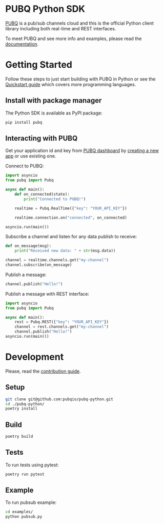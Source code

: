 # PUBQ Python SDK

[PUBQ](https://pubq.io) is a pub/sub channels cloud and this is the official Python client library including both real-time and REST interfaces.

To meet PUBQ and see more info and examples, please read the [documentation](https://pubq.io/docs).

# Getting Started

Follow these steps to just start building with PUBQ in Python or see the [Quickstart guide](https://pubq.io/docs/getting-started/quickstart) which covers more programming languages.

## Install with package manager

The Python SDK is available as PyPI package:

```bash
pip install pubq
```

## Interacting with PUBQ

Get your application id and key from [PUBQ dashboard](https://dashboard.pubq.io) by [creating a new app](https://dashboard.pubq.io/applications/create) or use existing one.

Connect to PUBQ:

```python
import asyncio
from pubq import Pubq

async def main():
    def on_connected(state):
        print("Connected to PUBQ!")

    realtime = Pubq.RealTime({"key": "YOUR_API_KEY"})

    realtime.connection.on("connected", on_connected)

asyncio.run(main())
```

Subscribe a channel and listen for any data publish to receive:

```python
def on_message(msg):
    print("Received new data: " + str(msg.data))

channel = realtime.channels.get("my-channel")
channel.subscribe(on_message)
```

Publish a message:

```python
channel.publish("Hello!")
```

Publish a message with REST interface:

```python
import asyncio
from pubq import Pubq

async def main():
    rest = Pubq.REST({"key": "YOUR_API_KEY"})
    channel = rest.channels.get("my-channel")
    channel.publish("Hello!")
asyncio.run(main())
```

# Development

Please, read the [contribution guide](https://pubq.io/docs/basics/contribution).

## Setup

```bash
git clone git@github.com:pubqio/pubq-python.git
cd ./pubq-python/
poetry install
```

## Build

```bash
poetry build
```

## Tests

To run tests using pytest:

```bash
poetry run pytest
```

## Example

To run pubsub example:

```bash
cd examples/
python pubsub.py
```
